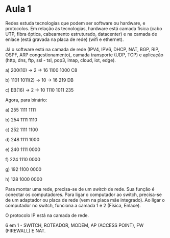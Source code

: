 # Aula 1

Redes estuda tecnologias que podem ser software ou hardware, e protocolos. Em relação às tecnologias, hardware está camada física (cabo UTP, fibra óptica, cabeamento estruturado, datacenter) e na camada de enlace (está gravada na placa de rede) (wifi e ethernet).

Já o software está na camada de rede (IPV4, IPV6, DHCP, NAT, BGP, RIP, OSPF, ARP congestionamento), camada transporte (UDP, TCP) e aplicação (http, dns, ftp, ssl - tsl, pop3, imap, cloud, iot, edge).

a) 200(10) -> 2 -> 16
1100 1000
C8

b) 1101 1011(2) -> 10 -> 16
219
DB

c) EB(16) -> 2 -> 10
1110 1011
235

Agora, para binário:

a) 255
1111 1111

b) 254
1111 1110

c) 252
1111 1100

d) 248
1111 1000

e) 240
1111 0000

f) 224
1110 0000

g) 192
1100 0000

h) 128
1000 0000

Para montar uma rede, precisa-se de um *switch* de rede. Sua função é conectar os computadores. Para ligar o computador ao switch, precisa-se de um adaptador ou placa de rede (vem na placa mãe integrado). Ao ligar o computador no switch, funciona a camada 1 e 2 (Física, Enlace). 

O protocolo IP está na camada de rede. 

6 em 1 - SWITCH, ROTEADOR, MODEM, AP (ACCESS POINT), FW (FIREWALL) E NAT.

